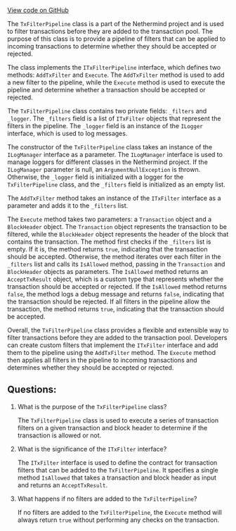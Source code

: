 [View code on GitHub](https://github.com/NethermindEth/nethermind/src/Nethermind/Nethermind.Consensus/Transactions/TxFilterPipeline.cs)

The `TxFilterPipeline` class is a part of the Nethermind project and is used to filter transactions before they are added to the transaction pool. The purpose of this class is to provide a pipeline of filters that can be applied to incoming transactions to determine whether they should be accepted or rejected. 

The class implements the `ITxFilterPipeline` interface, which defines two methods: `AddTxFilter` and `Execute`. The `AddTxFilter` method is used to add a new filter to the pipeline, while the `Execute` method is used to execute the pipeline and determine whether a transaction should be accepted or rejected.

The `TxFilterPipeline` class contains two private fields: `_filters` and `_logger`. The `_filters` field is a list of `ITxFilter` objects that represent the filters in the pipeline. The `_logger` field is an instance of the `ILogger` interface, which is used to log messages.

The constructor of the `TxFilterPipeline` class takes an instance of the `ILogManager` interface as a parameter. The `ILogManager` interface is used to manage loggers for different classes in the Nethermind project. If the `ILogManager` parameter is null, an `ArgumentNullException` is thrown. Otherwise, the `_logger` field is initialized with a logger for the `TxFilterPipeline` class, and the `_filters` field is initialized as an empty list.

The `AddTxFilter` method takes an instance of the `ITxFilter` interface as a parameter and adds it to the `_filters` list.

The `Execute` method takes two parameters: a `Transaction` object and a `BlockHeader` object. The `Transaction` object represents the transaction to be filtered, while the `BlockHeader` object represents the header of the block that contains the transaction. The method first checks if the `_filters` list is empty. If it is, the method returns `true`, indicating that the transaction should be accepted. Otherwise, the method iterates over each filter in the `_filters` list and calls its `IsAllowed` method, passing in the `Transaction` and `BlockHeader` objects as parameters. The `IsAllowed` method returns an `AcceptTxResult` object, which is a custom type that represents whether the transaction should be accepted or rejected. If the `IsAllowed` method returns `false`, the method logs a debug message and returns `false`, indicating that the transaction should be rejected. If all filters in the pipeline allow the transaction, the method returns `true`, indicating that the transaction should be accepted.

Overall, the `TxFilterPipeline` class provides a flexible and extensible way to filter transactions before they are added to the transaction pool. Developers can create custom filters that implement the `ITxFilter` interface and add them to the pipeline using the `AddTxFilter` method. The `Execute` method then applies all filters in the pipeline to incoming transactions and determines whether they should be accepted or rejected.
## Questions: 
 1. What is the purpose of the `TxFilterPipeline` class?
    
    The `TxFilterPipeline` class is used to execute a series of transaction filters on a given transaction and block header to determine if the transaction is allowed or not.

2. What is the significance of the `ITxFilter` interface?
    
    The `ITxFilter` interface is used to define the contract for transaction filters that can be added to the `TxFilterPipeline`. It specifies a single method `IsAllowed` that takes a transaction and block header as input and returns an `AcceptTxResult`.

3. What happens if no filters are added to the `TxFilterPipeline`?
    
    If no filters are added to the `TxFilterPipeline`, the `Execute` method will always return `true` without performing any checks on the transaction.